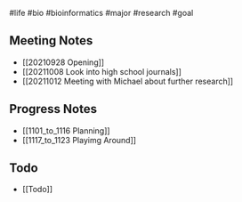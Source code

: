 #life #bio #bioinformatics #major #research #goal 

## Meeting Notes
- [[20210928 Opening]]
- [[20211008 Look into high school journals]]
- [[20211012 Meeting with Michael about further research]]


## Progress Notes
- [[1101_to_1116 Planning]]
- [[1117_to_1123 Playimg Around]]

## Todo
- [[Todo]]